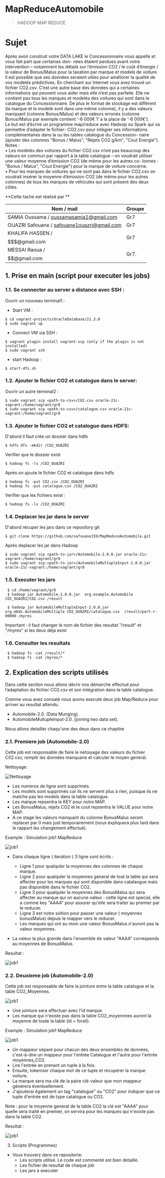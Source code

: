# MapReduceAutomobile
>HADOOP MAP REDUCE


# Sujet 
Après avoir construit votre DATA LAKE le Concessionnaire vous appelle et vous fait part que certaines don- nées étaient perdues avant votre intervention – notamment les détails sur l’émission CO2 / le coût d’énergie / la valeur de Bonus/Malus pour la taxation par marque et modelé de voiture. <br />
Il est possible que ses données seraient utiles pour améliorer la qualité de vos modelés prédictives. En cherchant sur Internet vous avez trouvé un fichier CO2.csv. C’est une autre base des données qui a certaines informations qui peuvent vous aider mais elle n’est pas parfaite. Elle ne contient pas tous les marques et modelés des voitures qui sont dans le catalogue du Concessionnaire. De plus le format de stockage est différent (la marque et le modelé sont dans une même colonne), il y a des valeurs manquant (colonne Bonus/Malus) et des valeurs erronés (colonne Bonus/Malus par exemple contient ‘-6 000€ 1’ a la place de ‘-6 000€’). <br />
Le but est d’écrire un programme map/reduce avec Hadoop ou Spark qui va permettre d’adapter le fichier- CO2.csv pour intégrer ses informations complémentaires dans la ou les tables catalogue du Concession- naire (ajouter des colonnes "Bonus / Malus", "Rejets CO2 g/km", "Cout Energie").
Notes :<br />
• Les modelés des voitures du fichier CO2.csv n’ont pas beaucoup des valeurs en commun par rapport à la table catalogue – on voudrait utiliser une valeur moyenne d’émission CO2 (de même pour les autres co- lonnes : "Bonus / Malus", "Cout Energie") pour la marque de voiture concerne.<br />
• Pour les marques de voitures qui ne sont pas dans le fichier CO2.csv on voudrait insérer la moyenne d’émission CO2 (de même pour les autres colonnes) de tous les marques de véhicules qui sont présent des deux côtés.<br />


**Cette tache est réalisé par  **<br />

| **Nom / mail**                               |  **Groupe**        |
|----------------------------------------------|----------------------------|
| SAMIA Oussama / oussamasamia1@gmail.com      | Gr7                        |
| OUAZRI Safouane / safouane1ouazri@gmail.com  | Gr7                        |
| KHALIFA HASSEN / $$$$$$$@gmail.com           | Gr7                        |
| MESSAI Raoua / $$$$$$$$$$$$$$$$$$@gmail.com  | Gr7.                       |



## 1. Prise en main (script pour executer les jobs)

### 1.1. Se connecter au server a distance avec SSH :

Ouvrir un nouveau terminal1 :<br />


- Start VM : 

```shell
$ cd vagrant-projects/OracleDatabase/21.3.0
$ sudo vagrant up
```

- Connect VM via SSH :<br />

```shell
$ vagrant plugin install vagrant-scp (only if the plugin is not installed) 
$ sudo vagrant ssh
```


- start Hadoop :<br />

```shell
$ start-dfs.sh
```
### 1.2. Ajouter le fichier CO2  et catalogue dans le server:<br />

Ouvrir un autre terminal2 :<br />
    
```shell
$ sudo vagrant scp <path-to-csv>/CO2.csv oracle-21c-vagrant:/home/vagrant/gr8
$ sudo vagrant scp <path-to-csv>/catalogue.csv oracle-21c-vagrant:/home/vagrant/gr8
```



### 1.3. Ajouter le fichier CO2  et catalogue dans HDFS: <br />


D'abord il faut crée un dossier dans hdfs <br />

```shell
$ hdfs dfs -mkdir /CO2_OUAZRI
```
Verifier que le dossier exist <br />

```shell
$ hadoop fs -ls /CO2_OUAZRI
```

Aprés on ajoute le fichier CO2 et catalogue dans hdfs  

```shell
$ hadoop fs -put CO2.csv /CO2_OUAZRI
$ hadoop fs -put catalogue.csv /CO2_OUAZRI
```

Verifier que les fichiers exist : <br />

```shell
$ hadoop fs -ls /CO2_OUAZRI
```
### 1.4. Deplacer les jar dans le server <br />

D'abord récuper les jars dans ce repository git <br />


```shell
$ git clone https://github.com/safouane159/MapReduceAutomobile.git
```

Aprés deplacer les jar dans Hadoop <br />

```shell
$ sudo vagrant scp <path-to-jar>/Automobile-2.0.0.jar oracle-21c-vagrant:/home/vagrant/gr8
$ sudo vagrant scp.<path-to-jar>/AutomobileMultupleInput-2.0.0.jar oracle-21c-vagrant:/home/vagrant/gr8

```

### 1.5. Executer les jars <br />


```shell
 $ cd /home/vagrant/gr8
 $ hadoop jar Automobile-2.0.0.jar  org.example.Automobile CO2_OUAZRI/CO2.csv /result

 $ hadoop jar AutomobileMultupleInput-2.0.0.jar  org.mbds.AutomobileMultiple CO2_OUAZRI/catalogue.csv  /result/part-r-00000 /myres
```

Important : il faut changer le nom de fichier des resultat "/result" et "/myres" si les deux déja exist 

### 1.6. Consulter les resultats

```shell
 $ hadoop fs -cat /result/*
 $ hadoop fs -cat /myres/*
```



## 2. Explication des scripts utilisés

Dans cette section nous allons décrir nos démarche effectué pour l’adaptation du fichier CO2.csv et son intégration dans la table catalogue.


Comme vous avez consaté nous avons executé deux job Map/Reduce pour arriver au resultat attendu.

  - Automobile-2.0. (Data Munging).
  - AutomobileMultupleInput-2.0. (joining two data set).

Nous allons detailler chaqu'une des deux dans ce chaptire


### 2.1. Premiere job (Automobile-2.0)

Cette job est responsable de faire le netoiyage des valeurs du fichier C02.csv, remplir les données manquane et calculer le moyen general. <br /> 


Nettoyage: <br />

 ![Nettoyage](/images/A22.jpeg)

- Les numeros de ligne sont supprimés.
- Les models sont supprimés car ils ne servent plus à rien, puisque ils ne matche pas les models dans la table catalogue.
- Les marque repsentra le KEY pour notre MAP.
- Les BonusMalus, rejets CO2 et le cout repsentra le VALUE pour notre MAP.
- A ce stage les valeurs manquant du colonne BonusMalus seront replacer par 0 mais just temporairement (nous éxpliquera plus tard dans le rapport les changement effectué).<br />



Example : Simulation job1 MapReduce <br />

 ![job1](/images/A23.jpeg)

- Dans chaque ligne ( iteration ) 3 ligne sont écrits : <br />
    -  Ligne 1 pour qualquler la moyennes des colonnes de chaque marque. <br />
    -  Ligne 2 pour qualquler la moyennes general de tout la table qui sera affecter pour les marques qui sont disponible dans catalaogue mais pas disponible dans le fichier CO2. <br />
    -  Ligne 3 pour qualquler la moyennes des BonusMalus qui sera affecter au marque qui on aucune valeur : cette ligne est special, elle a comme key "AAAA" pour assurer qu'elle sera traiter au premier par le reducer. <br />
    - Ligne 3 est notre soltion pour passer une valeur ( moyennes bonusMalus) depuis le mapper vers le reducer. <br />
    - Les marques qui ont au moin une valeur BonusMalus n'auront pas la valeur moyennes. <br />

- La valeur la plus grande dans l'ensemble de valeur "AAAA" correspends au moyennes de BonusMalus. <br />
      
Resultat : <br />

 ![job1](/images/z22.png)

      
### 2.2. Deuxieme job (Automobile-2.0)

Cette job est responsable de faire la jointure entre la table catalogue et la table CO2_Moyennes.<br />

 ![job1](/images/b22.jpeg)


- Une jointure sera effectuer avec l'id marque.
- Les marque qui n'existe pas dans la table CO2_moyennnes auront la moyenne de toute la table (id = forall).<br />



Example : Simulation job1 MapReduce <br />

 ![job1](/images/b23.jpeg)

- Un mappeur séparé pour chacun des deux ensembles de données, c'est-à-dire un mappeur pour l'entrée Catalogue et l'autre pour l'entrée moyennes_CO2. <br />
- Lire l'entrée en prenant un tuple à la fois. <br />
- Ensuite, tokeniser chaque mot de ce tuple et récupérer la marque voiture. <br />
- La marque sera ma clé de la paire clé-valeur que mon mappeur générera éventuellement. <br />
- J'ajouterai également un tag "catalogue" ou "CO2" pour indiquer que ce tuple d'entrée est de type catalogue ou CO2. <br />

Note : pour la moyenne general de la table CO2 la clé est "AAAA" pour quelle sera traité en premier, on servira pour les marques qui n'existe pas dans la table CO2. <br />


Resultat : <br />

 ![job1](/images/z23.jpeg)


3. Scripts (Programmes)

- Vous trouverz dans ce repositorie:
    - Les scripts utilisé. Le code est commenté est bien detaillé.
    - Les fichier de resultat de chaque job
    - Les jars a executer


